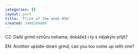 ```yaml
---
categories: []
layout: post
title: 'Trick of the week #56'
created: 1488204000
---
```

CZ: Další grind vzhůru nohama, dokážeš i ty s nějakým přijít?<br />
EN: Another upside-down grind, can you too come up with one?<br />
<br />
<div class="youtube-player" data-id="ka8TTcDegdA"></div>
